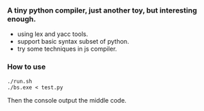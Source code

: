 ### A tiny python compiler, just another toy, but interesting enough.

* using lex and yacc tools.
* support basic syntax subset of python.
* try some techniques in js compiler.

### How to use

```
./run.sh
./bs.exe < test.py
```

Then the console output the middle code.
